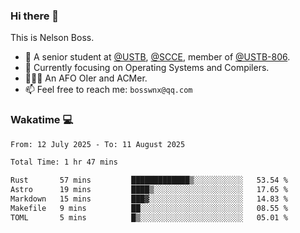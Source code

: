 ### Hi there 👋

<!--
**bosswnx/bosswnx** is a ✨ _special_ ✨ repository because its `README.md` (this file) appears on your GitHub profile.

Here are some ideas to get you started:

- 🔭 I’m currently working on ...
- 🌱 I’m currently learning ...
- 👯 I’m looking to collaborate on ...
- 🤔 I’m looking for help with ...
- 💬 Ask me about ...
- 📫 How to reach me: ...
- 😄 Pronouns: ...
- ⚡ Fun fact: ...
-->

This is Nelson Boss.

- 🏫 A senior student at [@USTB](https://www.ustb.edu.cn/), [@SCCE](https://scce.ustb.edu.cn/), member of [@USTB-806](https://ustb-806.github.io/).
- 🌱 Currently focusing on Operating Systems and Compilers.
- 🧑🏻‍💻 An AFO OIer and ACMer.
- 📫 Feel free to reach me: `bosswnx@qq.com`

### Wakatime 💻

<!--START_SECTION:waka-->

```txt
From: 12 July 2025 - To: 11 August 2025

Total Time: 1 hr 47 mins

Rust       57 mins         █████████████▒░░░░░░░░░░░   53.54 %
Astro      19 mins         ████▒░░░░░░░░░░░░░░░░░░░░   17.65 %
Markdown   15 mins         ███▓░░░░░░░░░░░░░░░░░░░░░   14.83 %
Makefile   9 mins          ██░░░░░░░░░░░░░░░░░░░░░░░   08.55 %
TOML       5 mins          █▒░░░░░░░░░░░░░░░░░░░░░░░   05.01 %
```

<!--END_SECTION:waka-->
